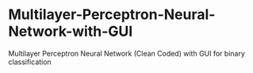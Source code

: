 # Multilayer-Perceptron-Neural-Network-with-GUI
Multilayer Perceptron Neural Network (Clean Coded) with GUI for binary classification 
